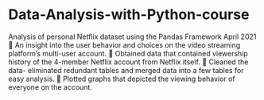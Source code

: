 # Data-Analysis-with-Python-course

Analysis of personal Netflix dataset using the Pandas Framework        	 April 2021
	An insight into the user behavior and choices on the video streaming platform’s multi-user account.
	Obtained data that contained viewership history of the 4-member Netflix account from Netflix itself.
	Cleaned the data- eliminated redundant tables and merged data into a few tables for easy analysis.
	Plotted graphs that depicted the viewing behavior of everyone on the account.

